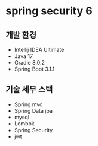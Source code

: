 # spring security 6 

## 개발 환경

* Intellij IDEA Ultimate
* Java 17
* Gradle 8.0.2
* Spring Boot 3.1.1

## 기술 세부 스택

* Spring mvc
* Spring Data jpa
* mysql
* Lombok
* Spring Security
* jwt

